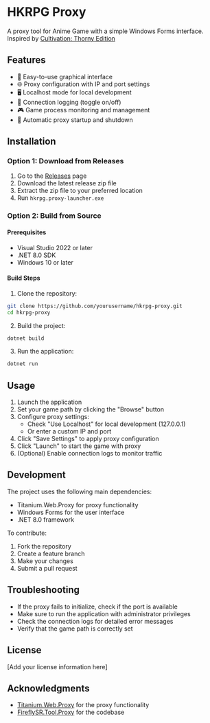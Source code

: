 # HKRPG Proxy

A proxy tool for Anime Game with a simple Windows Forms interface. Inspired by [Cultivation: Thorny Edition](https://github.com/Grasscutters/Cultivation)

## Features

- 🔧 Easy-to-use graphical interface
- 🌐 Proxy configuration with IP and port settings
- 🖥️ Localhost mode for local development
- 📜 Connection logging (toggle on/off)
- 🎮 Game process monitoring and management
- 🚀 Automatic proxy startup and shutdown

## Installation

### Option 1: Download from Releases

1. Go to the [Releases](https://github.com/yourusername/hkrpg-proxy/releases) page
2. Download the latest release zip file
3. Extract the zip file to your preferred location
4. Run `hkrpg.proxy-launcher.exe`

### Option 2: Build from Source

#### Prerequisites

- Visual Studio 2022 or later
- .NET 8.0 SDK
- Windows 10 or later

#### Build Steps

1. Clone the repository:
```bash
git clone https://github.com/yourusername/hkrpg-proxy.git
cd hkrpg-proxy
```

2. Build the project:
```bash
dotnet build
```

3. Run the application:
```bash
dotnet run
```

## Usage

1. Launch the application
2. Set your game path by clicking the "Browse" button
3. Configure proxy settings:
   - Check "Use Localhost" for local development (127.0.0.1)
   - Or enter a custom IP and port
4. Click "Save Settings" to apply proxy configuration
5. Click "Launch" to start the game with proxy
6. (Optional) Enable connection logs to monitor traffic

## Development

The project uses the following main dependencies:
- Titanium.Web.Proxy for proxy functionality
- Windows Forms for the user interface
- .NET 8.0 framework

To contribute:
1. Fork the repository
2. Create a feature branch
3. Make your changes
4. Submit a pull request

## Troubleshooting

- If the proxy fails to initialize, check if the port is available
- Make sure to run the application with administrator privileges
- Check the connection logs for detailed error messages
- Verify that the game path is correctly set

## License

[Add your license information here]

## Acknowledgments

- [Titanium.Web.Proxy](https://github.com/justcoding121/Titanium-Web-Proxy) for the proxy functionality
- [FireflySR.Tool.Proxy](https://git.xeondev.com/YYHEggEgg/FireflySR.Tool.Proxy) for the codebase
